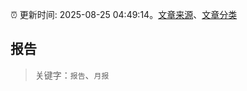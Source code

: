 :alarm_clock: 更新时间: 2025-08-25 04:49:14。[文章来源](/README.md)、[文章分类](/TAGS.md)

## 报告


> 关键字：`报告`、`月报`



